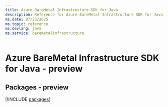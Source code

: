 ```yaml
---
title: Azure BareMetal Infrastructure SDK for Java
description: Reference for Azure BareMetal Infrastructure SDK for Java
ms.date: 07/23/2025
ms.topic: reference
ms.devlang: java
ms.service: baremetalinfrastructure
---
```

# Azure BareMetal Infrastructure SDK for Java - preview
## Packages - preview
[!INCLUDE [packages](baremetal-infrastructure-index.md)]